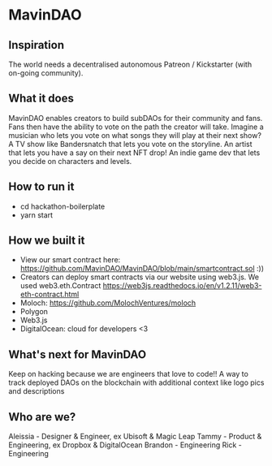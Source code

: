 # MavinDAO

## Inspiration
The world needs a decentralised autonomous Patreon / Kickstarter (with on-going community). 

## What it does
MavinDAO enables creators to build subDAOs for their community and fans. Fans then have the ability to vote on the path the creator will take. Imagine a musician who lets you vote on what songs they will play at their next show? A TV show like Bandersnatch that lets you vote on the storyline. An artist that lets you have a say on their next NFT drop! An indie game dev that lets you decide on characters and levels. 

## How to run it
* cd hackathon-boilerplate
* yarn start

## How we built it
* View our smart contract here: https://github.com/MavinDAO/MavinDAO/blob/main/smartcontract.sol :)) 
* Creators can deploy smart contracts via our website using web3.js. We used web3.eth.Contract https://web3js.readthedocs.io/en/v1.2.11/web3-eth-contract.html 
* Moloch: https://github.com/MolochVentures/moloch 
* Polygon
* Web3.js 
* DigitalOcean: cloud for developers <3 

## What's next for MavinDAO
Keep on hacking because we are engineers that love to code!! 
A way to track deployed DAOs on the blockchain with additional context like logo pics and descriptions

## Who are we?
Aleissia - Designer & Engineer, ex Ubisoft & Magic Leap
Tammy - Product & Engineering, ex Dropbox & DigitalOcean
Brandon - Engineering
Rick - Engineering 
